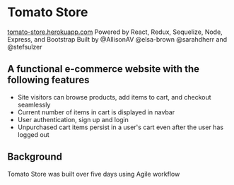 # Tomato Store
[tomato-store.herokuapp.com](tomato-store.herokuapp.com) 
Powered by React, Redux, Sequelize, Node, Express, and Bootstrap 
Built by @AllisonAV @elsa-brown @sarahdherr and @stefsulzer


## A functional e-commerce website with the following features

* Site visitors can browse products, add items to cart, and checkout seamlessly
* Current number of items in cart is displayed in navbar
* User authentication, sign up and login
* Unpurchased cart items persist in a user's cart even after the user has logged out

## Background

Tomato Store was built over five days using Agile workflow
